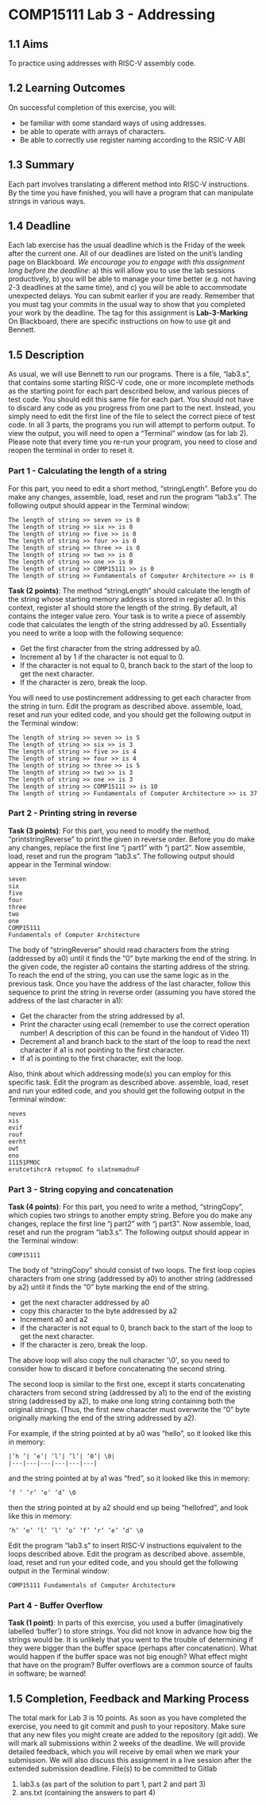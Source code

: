 # COMP15111 Lab 3 - Addressing

## 1.1 Aims
To practice using addresses with RISC-V assembly code.

## 1.2 Learning Outcomes
On successful completion of this exercise, you will:
- be familiar with some standard ways of using addresses.
- be able to operate with arrays of characters.
- Be able to correctly use register naming according to the RSIC-V ABI

## 1.3 Summary
Each part involves translating a different method into RISC-V instructions. By the time you have finished, you will have a program that can manipulate strings in various ways.

## 1.4 Deadline
Each lab exercise has the usual deadline which is the Friday of the week after the current one. All of our deadlines are listed on the unit’s landing page on Blackboard. *We encourage you to engage with this assignment long before the deadline*: a) this will allow you to use the lab sessions productively, b) you will be able to manage your time better (e.g. not having 2-3 deadlines at the same time), and c) you will be able to accommodate unexpected delays. You can submit earlier if you are ready.
Remember that you must tag your commits in the usual way to show that you completed your work by the deadline. The tag for this assignment is **Lab-3-Marking**
On Blackboard, there are specific instructions on how to use git and Bennett.

## 1.5 Description

As usual, we will use Bennett to run our programs.
There is a file, “lab3.s”, that contains some starting RISC-V code, one or more incomplete methods as the starting point for each part described below, and various pieces of test code. You should edit this same file for each part. You should not have to discard any code as you progress from one part to the next.
Instead, you simply need to edit the first line of the file to select the correct piece of test code.
In all 3 parts, the programs you run will attempt to perform output. To view the output, you will need to open a “Terminal” window (as for lab 2).
Please note that every time you re-run your program, you need to close and reopen the terminal in order to reset it.

### Part 1 - Calculating the length of a string

For this part, you need to edit a short method, “stringLength”. Before you do make any changes, assemble, load, reset and run the program “lab3.s”. The following output should appear in the Terminal window:

    The length of string >> seven >> is 0
    The length of string >> six >> is 0
    The length of string >> five >> is 0
    The length of string >> four >> is 0
    The length of string >> three >> is 0
    The length of string >> two >> is 0
    The length of string >> one >> is 0
    The length of string >> COMP15111 >> is 0
    The length of string >> Fundamentals of Computer Architecture >> is 0

**Task (2 points)**: The method “stringLength” should calculate the length of the string whose starting memory address is stored in register a0. In this context, register a1 should store the length of the string. By default, a1 contains the integer value zero. Your task is to write a piece of assembly code that calculates the length of the string addressed by a0. Essentially you need to write a loop with the following sequence:

- Get the first character from the string addressed by a0.
- Increment a1 by 1 if the character is not equal to 0.
- If the character is not equal to 0, branch back to the start of the loop to get the next character.
- If the character is zero, break the loop.

You will need to use postincrement addressing to get each character from the string in turn.
Edit the program as described above. assemble, load, reset and run your edited code, and you should get the
following output in the Terminal window:

    The length of string >> seven >> is 5
    The length of string >> six >> is 3
    The length of string >> five >> is 4
    The length of string >> four >> is 4
    The length of string >> three >> is 5
    The length of string >> two >> is 3
    The length of string >> one >> is 3
    The length of string >> COMP15111 >> is 10
    The length of string >> Fundamentals of Computer Architecture >> is 37

### Part 2 - Printing string in reverse

**Task (3 points)**: For this part, you need to modify the method, “printstringReverse” to print the given in reverse order. Before you do make any changes, replace the first line “j part1” with “j part2”. Now assemble, load, reset and run the program “lab3.s”. The following output should appear in the Terminal window:

    seven
    six
    five
    four
    three
    two
    one
    COMP15111
    Fundamentals of Computer Architecture

The body of “stringReverse” should read characters from the string (addressed by a0) until it finds the “0” byte marking the end of the string. In the given code, the register a0 contains the starting address of the string. To reach the end of the string, you can use the same logic as in the previous task.
Once you have the address of the last character, follow this sequence to print the string in reverse order (assuming you have stored the address of the last character in a1):
- Get the character from the string addressed by a1.
- Print the character using ecall (remember to use the correct operation number! A description of this
can be found in the handout of Video 11)
- Decrement a1 and branch back to the start of the loop to read the next character if a1 is not pointing to the first character.
- If a1 is pointing to the first character, exit the loop.

Also, think about which addressing mode(s) you can employ for this specific task.
Edit the program as described above. assemble, load, reset and run your edited code, and you should get the following output in the Terminal window:


    neves
    xis
    evif
    rouf
    eerht
    owt
    eno
    11151PMOC
    erutcetihcrA retupmoC fo slatnemadnuF


### Part 3 - String copying and concatenation

**Task (4 points)**: For this part, you need to write a method, “stringCopy”, which copies two strings to another empty string. Before you do make any changes, replace the first line “j part2” with “j part3”. Now assemble, load, reset and run the program “lab3.s”. The following output should appear in the Terminal window:

    COMP15111

The body of “stringCopy” should consist of two loops. The first loop copies characters from one string (addressed by a0) to another string (addressed by a2) until it finds the “0” byte marking the end of the string.
- get the next character addressed by a0
- copy this character to the byte addressed by a2
- Increment a0 and a2
- if the character is not equal to 0, branch back to the start of the loop to get the next character.
- If the character is zero, break the loop.

The above loop will also copy the null character '\0', so you need to consider how to discard it before concatenating the second string.

The second loop is similar to the first one, except it starts concatenating characters from second string (addressed by a1) to the end of the existing string (addressed by a2), to make one long string containing both the original strings. (Thus, the first new character must overwrite the “0” byte originally marking the end of the string addressed by a2).

For example, if the string pointed at by a0 was “hello”, so it looked like this in memory:

    |’h ’| ’e’| ’l’| ’l’| ’0’| \0|
    |---|---|---|---|---|---|

and the string pointed at by a1 was “fred”, so it looked like this in memory:

    ’f ’ ’r’ ’e’ ’d’ \0

then the string pointed at by a2 should end up being “hellofred”, and look like this in memory:

    ’h’ ’e’ ’l’ ’l’ ’o’ ’f’ ’r’ ’e’ ’d’ \0

Edit the program “lab3.s” to insert RISC-V instructions equivalent to the loops described above. Edit the program as described above. assemble, load, reset and run your edited code, and you should get the following output in the Terminal window:

    COMP15111 Fundamentals of Computer Architecture

### Part 4 - Buffer Overflow

**Task (1 point)**: In parts of this exercise, you used a buffer (imaginatively labelled ‘buffer’) to store strings. You did not know in advance how big the strings would be. It is unlikely that you went to the trouble of determining if they were bigger than the buffer space (perhaps after concatenation).
What would happen if the buffer space
was not big enough? What effect might
that have on the program?
Buffer overflows are a common source of faults in software; be warned!

## 1.5 Completion, Feedback and Marking Process

The total mark for Lab 3 is 10 points. As soon as you have completed the exercise, you need to git commit and push to your repository. Make sure that any new files you might create are added to the repository (git add).
We will mark all submissions within 2 weeks of the deadline. We will provide detailed feedback, which you will receive by email when we mark your submission. We will also discuss this assignment in a live session after the extended submission deadline.
File(s) to be committed to Gitlab
1) lab3.s (as part of the solution to part 1, part 2 and part 3)
2) ans.txt (containing the answers to part 4)